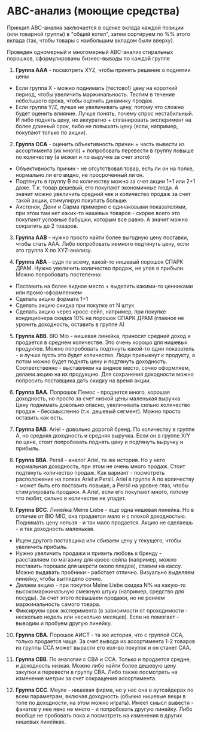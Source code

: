 # ABC-анализ (моющие средства)

Принцип ABC-аналиа заключается в оценке вклада каждой позиции (или товарной группы) в "общий котел", затем сортируем по %% этого вклада (так, чтобы товары с наибольшим вкладом были вверху).

Проведен одномерный и многомерный ABC-анализ стиральных порошков, сформулированы бизнес-выводы по каждой группе


1. **Группа AAA** - посмотреть XYZ, чтобы принять решение о поднятии цены

*   Если группа X - можно поднимать (тестово!) цену на короткий период, чтобы увеличить маржинальность. Тестим в течение небольшого срока, чтобы оценить динамику продаж.
*   Если группа Y/Z, лучше не увеличивать цену, потому что сложно будет оценить влияние. Лучше понять, почему спрос нестабильный. И либо поднять цену, но аккуратно + спланировать эксперимент на более длинный срок, либо не повышать цену (если, например, покупают только по акции).

2. **Группа ССA** - оценить объективность причин + часть вывести из ассортимента (их много) + попробовать перевести в группу повыше по количеству (а может и по выручке за счет этого)

* Объективность причин - не отсутствовал товар, есть ли он на полке, нормально ли его видно, не просроченный ли он.
* Подтянуть в группу B по количеству можно за счет акции 1+1 или 2+1 даже. Т.к. товар дешевый, его покупают экономичные люди. А значит можно увеличить средний чек и количество продаж за счет такой акции, стимулируя покупать больше.
* Аистенок, Дени и Сарма примерно с одинаковыми показателями, при этом там нет каких-то нишевых товаров - скорее всего это покупают условные бабушки, которым все равно. А значит можно сократить до 2 товаров.

3. **Группа AAB** - нужно просто найти более выгодную цену поставки, чтобы стать AAA. Либо попробовать немного подтянуть цену, если это группа X по XYZ-анализу.

4. **Группа ABA** - судя по всему, какой-то нишевый порошок СПАРК ДРАМ. Нужно увеличить количество продаж, не упав в прибыли. Можно попробовать постепенно:

* Поставить на более видное место + выделить какими-то ценниками или промо-оформлением
* Сделать акцию формата 1+1
* Сделать акцию скидка при покупке от N штук
* Сделать акцию через кросс-сейл, например, при покупке кондиционера скидка 10% на порошок СПАРК ДРАМ (главное не уронить доходность, оставить в группе А)

5. **Группа ABB**. BIO Mio - нишевая линейка, приносит средний доход и продается в среднем количестве. Это очень хорошо для нишевых продуктов. Можно попробовать подтянуть какой-то один показатель - и лучше пусть это будет количество. Люди привыкнут к продукту, а потом можно будет поднять цену и подтянуть доходность. Соответственно - выставляем на видное место, сочно оформляем, делаем акцию на их продукцию. Для сохранения доходности можно попросить поставщика дать скидку на время акции.

6. **Группа BAA**. Попрошок Пемос - продается много, хорошая доходность, но просто за счет низкой цены маленькая выручка. Цену поднимать довольно опасно, увеличивать сильно количество продаж - бессмысленно (т.к. дешевый сегмент). Можно просто оставить как есть.

7. **Группа BAB**. Ariel - довольно дорогой бренд. По количеству в группе А, но средняя доходность и средняя выручка. Если он в группе X/Y по цене, стоит попробовать поднять цену и подтянуть выручку и прибыль.

8. **Группа BBA**. Persil - аналог Ariel, та же история. Но у него нормальная доходность, при этом не очень много продаж. Стоит подтянуть количество продаж. Как вариант - посмотреть расположение на полках Ariel и Persil. Ariel в группе А по количеству - может быть его поставить повыше, а Persil на уровне глаз, чтобы стимулировать продажи. А Ariel, если его покупают много, потому что любят, сильно в количестве не упадет.

9. **Группа BCC**. Линейка Meine Liebe - еще одна нишевая линейка. Но в отличие от BIO MIO, она продается мало и с плохой доходностью. Поднимать цену нельзя - и так мало продается. Акцию не сделаешь - и так доходность маленькая.

* Ищем другого поставщика или сбиваем цену у текущего, чтобы увеличить прибыль.
* Нужно увеличить продажи и привить любовь к бренду - расставляем по магазину для кросс-сейла (например, можно поставить порошок для шерсти около пледов), ставим на кассу. Можно выдавать пробники - работает отлично. Визуально выделяем линейку, чтобы выглядело сочно.
* Делаем акцию - при покупки Meine Liebe скидка N% на какую-то высокомаржинальную смежную штуку (например, средство для посуды). За счет этого повышаем продажи, но не роняем маржинальность самого товара.
* Фиксируем срок эксперимента (в зависимости от проходимости - несколько недель или несколько месяцев). Если не помогает - выводим и пробуем другую линейку.

10. **Группа CBA**. Порошок АИСТ - та же история, что с группой CCA, только продается чаще. За счет вывода из ассортимента 1-2 товаров из группы CCA может вырасти его кол-во покупок и он станет CAA.

11. **Группа CBB**. По аналогии с CBA и CCA. Только и продается средне, и доходность низкая. Можно либо найти более дешевую цену закупки и перевести в группу CBA. Либо также посмотреть на изменение метрик за счет сокращения ассортимента.

12. **Группа CCC**. Меуле - нишевая фирма, но у нас она в аутсайдерах по всем параметрам, включая доходность (обычно нишевые вещи в топе по доходности, на этом можно играть). Имеет смысл вывести - фанатов у нее явно не много - и попробовать другую линейку. Либо вообще не пробовать пока и посмотреть на изменения в других нишевых линейках.

